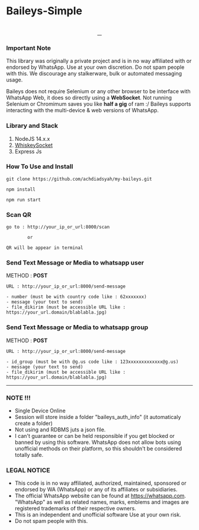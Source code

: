 # Baileys-Simple
<div align="center">
    <a href="https://github.com/achdiadsyah">
        <img title="Author" src="https://img.shields.io/badge/Author-Ryan Achdiadsyah-black.svg?style=for-the-badge&logo=github" alt="">
    </a>
    </p>
    <a href="https://github.com/achdiadsyah?tab=followers">
        <img title="Followers" src="https://img.shields.io/github/followers/salman0ansari?color=black&style=flat-square" alt="">
    </a>
    <a href="https://github.com/achdiadsyah/my-baileys/stargazers">
        <img title="Stars" src="https://img.shields.io/github/stars/achdiadsyah/my-baileys?color=black&style=flat-square" alt="">
    </a>
    <a href="https://github.com/achdiadsyah/my-baileys/network/members">
        <img title="Forks" src="https://img.shields.io/github/forks/achdiadsyah/my-baileys?color=black&style=flat-square" alt="">
        </a>
    <a href="https://github.com/achdiadsyah/my-baileys/issues">
        <img title="Issues" src="https://img.shields.io/github/issues/achdiadsyah/my-baileys?color=black&style=flat-square" alt="">
    </a>
</div>

### Important Note

This library was originally a private project  and is in no way affiliated with or endorsed by WhatsApp. Use at your own discretion. Do not spam people with this. We discourage any stalkerware, bulk or automated messaging usage.

Baileys does not require Selenium or any other browser to be interface with WhatsApp Web, it does so directly using a **WebSocket**. 
Not running Selenium or Chromimum saves you like **half a gig** of ram :/ 
Baileys supports interacting with the multi-device & web versions of WhatsApp.

### Library and Stack

1. NodeJS 14.x.x
2. [WhiskeySocket](https://github.com/WhiskeySockets/Baileys)
3. Express Js


### How To Use and Install
```
git clone https://github.com/achdiadsyah/my-baileys.git
```
```
npm install
```
```
npm run start
```

### Scan QR

```
go to : http://your_ip_or_url:8000/scan

        or

QR will be appear in terminal
```

### Send Text Message or Media to whatsapp user
METHOD : **POST**
```
URL : http://your_ip_or_url:8000/send-message

- number (must be with country code like : 62xxxxxxx)
- message (your text to send)
- file_dikirim (must be accessible URL like : https://your_url.domain/blablabla.jpg)
```

### Send Text Message or Media to whatsapp group
METHOD : **POST**
```
URL : http://your_ip_or_url:8000/send-message

- id_group (must be with @g.us code like : 123xxxxxxxxxxxxx@g.us)
- message (your text to send)
- file_dikirim (must be accessible URL like : https://your_url.domain/blablabla.jpg)
```

---
### NOTE !!!
- Single Device Online
- Session will store inside a folder "baileys_auth_info" (it automaticaly create a folder)
- Not using and RDBMS juts a json file.
- I can't guarantee or can be held responsible if you get blocked or banned by using this software. WhatsApp does not allow bots using unofficial methods on their platform, so this shouldn't be considered totally safe.

### LEGAL NOTICE
-   This code is in no way affiliated, authorized, maintained, sponsored or endorsed by WA (WhatsApp) or any of its affiliates or subsidiaries.
-   The official WhatsApp website can be found at https://whatsapp.com. "WhatsApp" as well as related names, marks, emblems and images are registered trademarks of their respective owners.
-   This is an independent and unofficial software Use at your own risk.
-   Do not spam people with this.
